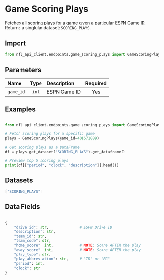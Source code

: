 # Game Scoring Plays

Fetches all scoring plays for a game given a particular ESPN Game ID. Returns a singlular dataset: `SCORING_PLAYS`.

## **Import**

```python
from nfl_api_client.endpoints.game_scoring_plays import GameScoringPlays
```

## **Parameters**

| **Name** | **Type** | **Description**                                                                                    | **Required** |
| :------- | :------: | :------------------------------------------------------------------------------------------------- | :----------: |
| `game_id` |   `int`  | ESPN Game ID                                                    |      Yes      |


## **Examples**

```python

from nfl_api_client.endpoints.game_scoring_plays import GameScoringPlays

# Fetch scoring plays for a specific game
plays = GameScoringPlays(game_id=401671889)

# Get scoring plays as a DataFrame
df = plays.get_dataset("SCORING_PLAYS").get_dataframe()

# Preview top 5 scoring plays
print(df[["period", "clock", "description"]].head())

```


## **Datasets**

```python
["SCORING_PLAYS"]
```

## **Data Fields**

```python

{
    "drive_id": str,              # ESPN Drive ID
    "description": str,           
    "team_id": str,               
    "team_code": str,             
    "home_score": int,            # NOTE: Score AFTER the play      
    "away_score": int,            # NOTE: Score AFTER the play      
    "play_type": str,             
    "play_abbreviation": str,     # "TD" or "FG"
    "period": int,                
    "clock": str                  
}

```

